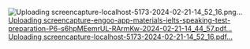 ![Uploading screencapture-localhost-5173-2024-02-21-14_52_16.png…]()
[Uploading screencapture-engoo-app-materials-ielts-speaking-test-preparation-P6-s6hpMEemrUL-RArmKw-2024-02-21-14_44_57.pdf…]()
[Uploading screencapture-localhost-5173-2024-02-21-14_52_16.pdf…]()
